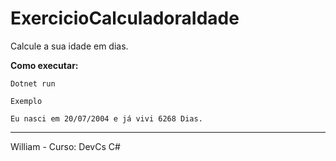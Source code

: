 # ExercicioCalculadoraIdade

Calcule a sua idade em dias.

**Como executar:**
````
Dotnet run
````

````
Exemplo 

Eu nasci em 20/07/2004 e já vivi 6268 Dias.

````

-----
William - Curso: DevCs C#

